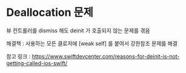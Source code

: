 # Deallocation 문제
뷰 컨트롤러를 dismiss 해도 deinit 가 호출되지 않는 문제를 겪음

해결책 :
사용하는 모든 클로저에 [weak self] 를 붙여서 강한참조 문제를 해결

참고 링크 : 
https://www.swiftdevcenter.com/reasons-for-deinit-is-not-getting-called-ios-swift/
